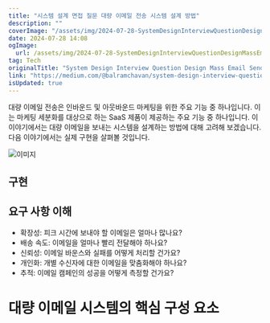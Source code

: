 ```yaml
---
title: "시스템 설계 면접 질문 대량 이메일 전송 시스템 설계 방법"
description: ""
coverImage: "/assets/img/2024-07-28-SystemDesignInterviewQuestionDesignMassEmailSendingSystem_0.png"
date: 2024-07-28 14:08
ogImage:
  url: /assets/img/2024-07-28-SystemDesignInterviewQuestionDesignMassEmailSendingSystem_0.png
tag: Tech
originalTitle: "System Design Interview Question Design Mass Email Sending System"
link: "https://medium.com/@balramchavan/system-design-interview-question-design-mass-email-sending-system-079e6be93945"
isUpdated: true
---
```


대량 이메일 전송은 인바운드 및 아웃바운드 마케팅을 위한 주요 기능 중 하나입니다. 이는 마케팅 세분화를 대상으로 하는 SaaS 제품이 제공하는 주요 기능 중 하나입니다. 이 이야기에서는 대량 이메일을 보내는 시스템을 설계하는 방법에 대해 고려해 보겠습니다. 다음 이야기에서는 실제 구현을 살펴볼 것입니다.

![이미지](/assets/img/2024-07-28-SystemDesignInterviewQuestionDesignMassEmailSendingSystem_0.png)

## 구현

## 요구 사항 이해

<div class="content-ad"></div>

- 확장성: 피크 시간에 보내야 할 이메일은 얼마나 많나요?
- 배송 속도: 이메일을 얼마나 빨리 전달해야 하나요?
- 신뢰성: 이메일 바운스와 실패를 어떻게 처리할 건가요?
- 개인화: 개별 수신자에 대한 이메일을 맞춤화해야 하나요?
- 추적: 이메일 캠페인의 성공을 어떻게 측정할 건가요?

# 대량 이메일 시스템의 핵심 구성 요소
